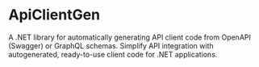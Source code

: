 # ApiClientGen
A .NET library for automatically generating API client code from OpenAPI (Swagger) or GraphQL schemas. Simplify API integration with autogenerated, ready-to-use client code for .NET applications.

